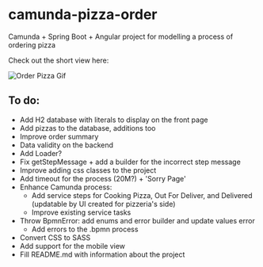 # camunda-pizza-order
Camunda + Spring Boot + Angular project for modelling a process of ordering pizza

Check out the short view here:

![Order Pizza Gif](https://github.com/agawrysiuk/camunda-pizza-order/blob/master/animation.gif)

## To do:
- Add H2 database with literals to display on the front page
- Add pizzas to the database, additions too
- Improve order summary
- Data validity on the backend
- Add Loader?
- Fix getStepMessage + add a builder for the incorrect step message
- Improve adding css classes to the project
- Add timeout for the process (20M?) + 'Sorry Page'
- Enhance Camunda process:
    - Add service steps for Cooking Pizza, Out For Deliver, and Delivered (updatable by UI created for pizzeria's side)
    - Improve existing service tasks
- Throw BpmnError: add enums and error builder and update values error
    - Add errors to the .bpmn process
- Convert CSS to SASS
- Add support for the mobile view
- Fill README.md with information about the project
